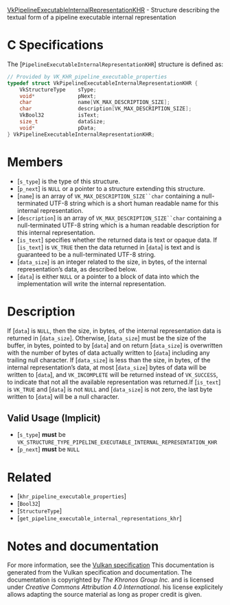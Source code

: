[VkPipelineExecutableInternalRepresentationKHR](https://www.khronos.org/registry/vulkan/specs/1.3-extensions/man/html/VkPipelineExecutableInternalRepresentationKHR.html) - Structure describing the textual form of a pipeline executable internal representation

# C Specifications
The [`PipelineExecutableInternalRepresentationKHR`] structure is defined
as:
```c
// Provided by VK_KHR_pipeline_executable_properties
typedef struct VkPipelineExecutableInternalRepresentationKHR {
    VkStructureType    sType;
    void*              pNext;
    char               name[VK_MAX_DESCRIPTION_SIZE];
    char               description[VK_MAX_DESCRIPTION_SIZE];
    VkBool32           isText;
    size_t             dataSize;
    void*              pData;
} VkPipelineExecutableInternalRepresentationKHR;
```

# Members
- [`s_type`] is the type of this structure.
- [`p_next`] is `NULL` or a pointer to a structure extending this structure.
- [`name`] is an array of `VK_MAX_DESCRIPTION_SIZE``char` containing a null-terminated UTF-8 string which is a short human readable name for this internal representation.
- [`description`] is an array of `VK_MAX_DESCRIPTION_SIZE``char` containing a null-terminated UTF-8 string which is a human readable description for this internal representation.
- [`is_text`] specifies whether the returned data is text or opaque data. If [`is_text`] is `VK_TRUE` then the data returned in [`data`] is text and is guaranteed to be a null-terminated UTF-8 string.
- [`data_size`] is an integer related to the size, in bytes, of the internal representation’s data, as described below.
- [`data`] is either `NULL` or a pointer to a block of data into which the implementation will write the internal representation.

# Description
If [`data`] is `NULL`, then the size, in bytes, of the internal
representation data is returned in [`data_size`].
Otherwise, [`data_size`] must be the size of the buffer, in bytes, pointed
to by [`data`] and on return [`data_size`] is overwritten with the
number of bytes of data actually written to [`data`] including any
trailing null character.
If [`data_size`] is less than the size, in bytes, of the internal
representation’s data, at most [`data_size`] bytes of data will be written
to [`data`], and `VK_INCOMPLETE` will be returned instead of
`VK_SUCCESS`, to indicate that not all the available representation was
returned.If [`is_text`] is `VK_TRUE` and [`data`] is not `NULL` and
[`data_size`] is not zero, the last byte written to [`data`] will be a
null character.
## Valid Usage (Implicit)
-  [`s_type`] **must**  be `VK_STRUCTURE_TYPE_PIPELINE_EXECUTABLE_INTERNAL_REPRESENTATION_KHR`
-  [`p_next`] **must**  be `NULL`

# Related
- [`khr_pipeline_executable_properties`]
- [`Bool32`]
- [`StructureType`]
- [`get_pipeline_executable_internal_representations_khr`]

# Notes and documentation
For more information, see the [Vulkan specification](https://www.khronos.org/registry/vulkan/specs/1.3-extensions/html/vkspec.html)
This documentation is generated from the Vulkan specification and documentation.
The documentation is copyrighted by *The Khronos Group Inc.* and is licensed under *Creative Commons Attribution 4.0 International*.
his license explicitely allows adapting the source material as long as proper credit is given.
        